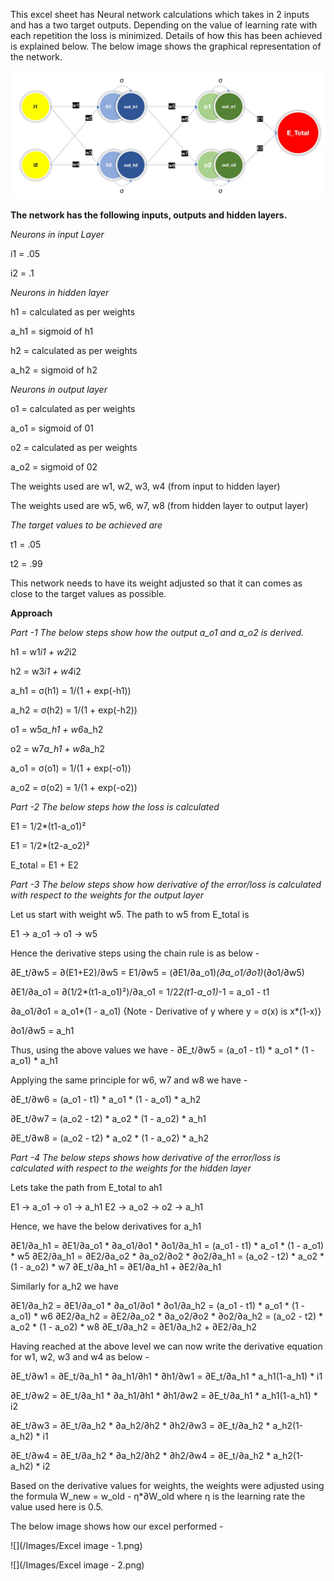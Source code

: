 

This excel sheet has Neural network calculations which takes in 2 inputs and has a two target outputs. Depending on the value of learning rate with each repetition the loss is minimized. Details of how this has been achieved is explained below. The below image shows the graphical representation of the network.

![](/Images/simple_perceptron_model.jpg)


**The network has the following inputs, outputs and hidden layers.**

*Neurons in input Layer*

i1 = .05

i2 = .1

*Neurons in hidden layer*

h1 = calculated as per weights

a_h1 = sigmoid of h1

h2 = calculated as per weights

a_h2 = sigmoid of h2


*Neurons in output layer*

o1 = calculated as per weights

a_o1 = sigmoid of 01

o2 = calculated as per weights

a_o2 = sigmoid of 02

The weights used are w1, w2, w3, w4 (from input to hidden layer)

The weights used are w5, w6, w7, w8 (from hidden layer to output layer)


*The target values to be achieved are*

t1 = .05

t2 = .99

This network needs to have its weight adjusted so that it can comes as close to the target values as possible.


**Approach**

*Part -1 The below steps show how the output a_o1 and a_o2 is derived.*

h1 = w1*i1 + w2*i2

h2 = w3*i1 + w4*i2

a_h1 = σ(h1) = 1/(1 + exp(-h1))

a_h2 = σ(h2) = 1/(1 + exp(-h2))

o1 = w5*a_h1 + w6*a_h2

o2 = w7*a_h1 + w8*a_h2

a_o1 = σ(o1) = 1/(1 + exp(-o1))

a_o2 = σ(o2) = 1/(1 + exp(-o2))


*Part -2 The below steps how the loss is calculated*

E1 = 1/2*(t1-a_o1)²

E1 = 1/2*(t2-a_o2)²

E_total = E1 + E2

*Part -3 The below steps show how derivative of the error/loss is calculated with respect to the weights for the output layer*

Let us start with weight w5. The path to w5 from E_total is

E1 -> a_o1 -> o1 -> w5

Hence the derivative steps using the chain rule is as below - 

∂E_t/∂w5 = ∂(E1+E2)/∂w5 = E1/∂w5 = (∂E1/∂a_o1)*(∂a_o1/∂o1)*(∂o1/∂w5)

∂E1/∂a_o1 = ∂(1/2*(t1-a_o1)²)/∂a_o1 = 1/2*2(t1-a_o1)*-1 = a_o1 - t1

∂a_o1/∂o1 = a_o1*(1 - a_o1) {Note - Derivative of y where y = σ(x) is x*(1-x)}

∂o1/∂w5 = a_h1

Thus, using the above values we have - 
∂E_t/∂w5 = (a_o1 - t1) * a_o1 * (1 - a_o1) * a_h1

Applying the same principle for w6, w7 and w8 we have - 

∂E_t/∂w6 = (a_o1 - t1) * a_o1 * (1 - a_o1) * a_h2

∂E_t/∂w7 = (a_o2 - t2) * a_o2 * (1 - a_o2) * a_h1

∂E_t/∂w8 = (a_o2 - t2) * a_o2 * (1 - a_o2) * a_h2

*Part -4 The below steps shows how derivative of the error/loss is calculated with respect to the weights for the hidden layer*

Lets take the path from E_total to ah1

E1 -> a_o1 -> o1 -> a_h1
E2 -> a_o2 -> o2 -> a_h1

Hence, we have the below derivatives for a_h1

∂E1/∂a_h1 = ∂E1/∂a_o1 * ∂a_o1/∂o1 * ∂o1/∂a_h1 = (a_o1 - t1) * a_o1 * (1 - a_o1) * w5
∂E2/∂a_h1 = ∂E2/∂a_o2 * ∂a_o2/∂o2 * ∂o2/∂a_h1 = (a_o2 - t2) * a_o2 * (1 - a_o2) * w7
∂E_t/∂a_h1 = ∂E1/∂a_h1 + ∂E2/∂a_h1

Similarly for a_h2 we have

∂E1/∂a_h2 = ∂E1/∂a_o1 * ∂a_o1/∂o1 * ∂o1/∂a_h2 = (a_o1 - t1) * a_o1 * (1 - a_o1) * w6
∂E2/∂a_h2 = ∂E2/∂a_o2 * ∂a_o2/∂o2 * ∂o2/∂a_h2 = (a_o2 - t2) * a_o2 * (1 - a_o2) * w8
∂E_t/∂a_h2 = ∂E1/∂a_h2 + ∂E2/∂a_h2


Having reached at the above level we can now write the derivative equation for w1, w2, w3 and w4 as below - 

∂E_t/∂w1 = ∂E_t/∂a_h1 * ∂a_h1/∂h1 * ∂h1/∂w1 = ∂E_t/∂a_h1 * a_h1(1-a_h1) * i1

∂E_t/∂w2 = ∂E_t/∂a_h1 * ∂a_h1/∂h1 * ∂h1/∂w2 = ∂E_t/∂a_h1 * a_h1(1-a_h1) * i2

∂E_t/∂w3 = ∂E_t/∂a_h2 * ∂a_h2/∂h2 * ∂h2/∂w3 = ∂E_t/∂a_h2 * a_h2(1-a_h2) * i1

∂E_t/∂w4 = ∂E_t/∂a_h2 * ∂a_h2/∂h2 * ∂h2/∂w4 = ∂E_t/∂a_h2 * a_h2(1-a_h2) * i2



Based on the derivative values for weights, the weights were adjusted using the formula W_new = w_old - η*∂W_old where η is the learning rate the value used here is 0.5.

The below image shows how our excel performed - 


![](/Images/Excel image - 1.png)

![](/Images/Excel image - 2.png)
